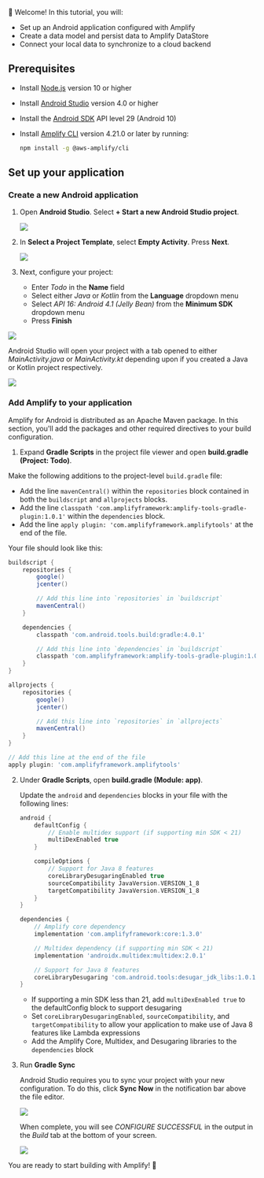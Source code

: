 
👋 Welcome! In this tutorial, you will:

- Set up an Android application configured with Amplify
- Create a data model and persist data to Amplify DataStore
- Connect your local data to synchronize to a cloud backend

## Prerequisites

- Install [Node.js](https://nodejs.org/en/) version 10 or higher
- Install [Android Studio](https://developer.android.com/studio/index.html#downloads) version 4.0 or higher
- Install the [Android SDK](https://developer.android.com/studio/releases/platforms) API level 29 (Android 10)
- Install [Amplify CLI](~/cli/cli.md) version 4.21.0 or later by running:

    ```bash
    npm install -g @aws-amplify/cli
    ```

## Set up your application

### Create a new Android application

1. Open **Android Studio**. Select **+ Start a new Android Studio project**.

    ![](~/images/lib/getting-started/android/set-up-android-studio-welcome.png)

1. In **Select a Project Template**, select **Empty Activity**. Press **Next**.

    ![](~/images/lib/getting-started/android/set-up-android-studio-select-project-template.png)

1. Next, configure your project:

    - Enter *Todo* in the **Name** field
    - Select either *Java* or *Kotlin* from the **Language** dropdown menu
    - Select *API 16: Android 4.1 (Jelly Bean)* from the **Minimum SDK** dropdown menu
    - Press **Finish**

  ![](~/images/lib/getting-started/android/set-up-android-studio-configure-your-project.png)

Android Studio will open your project with a tab opened to either *MainActivity.java* or *MainActivity.kt* depending upon if you created a Java or Kotlin project respectively.

![](~/images/lib/getting-started/android/set-up-android-studio-successful-setup.png)

### Add Amplify to your application

Amplify for Android is distributed as an Apache Maven package. In this section, you'll add the packages and other required directives to your build configuration.

1. Expand **Gradle Scripts** in the project file viewer and open **build.gradle (Project: Todo)**.

  Make the following additions to the project-level `build.gradle` file:
  - Add the line `mavenCentral()` within the `repositories` block contained in both the `buildscript` and `allprojects` blocks.
  - Add the line `classpath 'com.amplifyframework:amplify-tools-gradle-plugin:1.0.1'` within the `dependencies` block.
  - Add the line `apply plugin: 'com.amplifyframework.amplifytools'` at the end of the file.

  Your file should look like this:

  ```groovy
  buildscript {
      repositories {
          google()
          jcenter()

          // Add this line into `repositories` in `buildscript`
          mavenCentral()
      }

      dependencies {
          classpath 'com.android.tools.build:gradle:4.0.1'

          // Add this line into `dependencies` in `buildscript`
          classpath 'com.amplifyframework:amplify-tools-gradle-plugin:1.0.1'
      }
  }

  allprojects {
      repositories {
          google()
          jcenter()

          // Add this line into `repositories` in `allprojects`
          mavenCentral()
      }
  }

  // Add this line at the end of the file
  apply plugin: 'com.amplifyframework.amplifytools'
  ```



2. Under **Gradle Scripts**, open **build.gradle (Module: app)**.

   Update the `android` and `dependencies` blocks in your file with the following lines:

   ```groovy
   android {
       defaultConfig {
           // Enable multidex support (if supporting min SDK < 21)
           multiDexEnabled true
       }

       compileOptions {
           // Support for Java 8 features
           coreLibraryDesugaringEnabled true
           sourceCompatibility JavaVersion.VERSION_1_8
           targetCompatibility JavaVersion.VERSION_1_8
       }
   }

   dependencies {
       // Amplify core dependency
       implementation 'com.amplifyframework:core:1.3.0'

       // Multidex dependency (if supporting min SDK < 21)
       implementation 'androidx.multidex:multidex:2.0.1'

       // Support for Java 8 features
       coreLibraryDesugaring 'com.android.tools:desugar_jdk_libs:1.0.10'
   }
   ```

   - If supporting a min SDK less than 21, add `multiDexEnabled true` to the defaultConfig block to support desugaring
   - Set `coreLibraryDesugaringEnabled`, `sourceCompatibility`, and `targetCompatibility` to allow your application to make use of Java 8 features like Lambda expressions
   - Add the Amplify Core, Multidex, and Desugaring libraries to the `dependencies` block

3. Run **Gradle Sync**

    Android Studio requires you to sync your project with your new configuration. To do this, click **Sync Now** in the notification bar above the file editor.

    ![](~/images/lib/getting-started/android/set-up-android-studio-sync-gradle.png)

    When complete, you will see *CONFIGURE SUCCESSFUL* in the output in the *Build* tab at the bottom of your screen.

    ![](~/images/lib/getting-started/android/set-up-android-studio-configure-successful.png)

You are ready to start building with Amplify! 🎉
